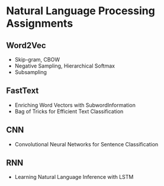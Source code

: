 # Natural Language Processing Assignments

## Word2Vec
- Skip-gram, CBOW
- Negative Sampling, Hierarchical Softmax
- Subsampling

## FastText
- Enriching Word Vectors with SubwordInformation
- Bag of Tricks for Efficient Text Classification

## CNN
- Convolutional Neural Networks for Sentence Classification

## RNN
- Learning Natural Language Inference with LSTM
